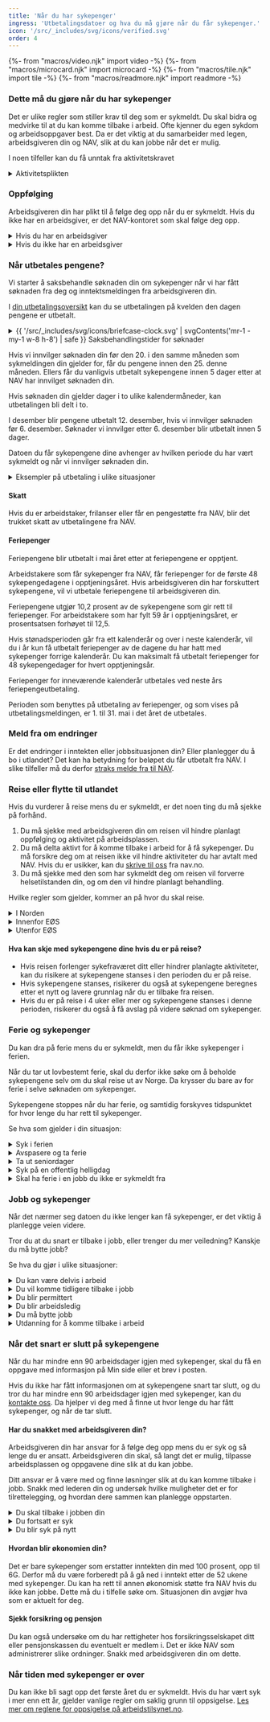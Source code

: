 ```yaml
---
title: 'Når du har sykepenger'
ingress: 'Utbetalingsdatoer og hva du må gjøre når du får sykepenger.'
icon: '/src/_includes/svg/icons/verified.svg'
order: 4
---
```

{%- from "macros/video.njk" import video -%}
{%- from "macros/microcard.njk" import microcard -%}
{%- from "macros/tile.njk" import tile -%}
{%- from "macros/readmore.njk" import readmore -%}

### Dette må du gjøre når du har sykepenger

Det er ulike regler som stiller krav til deg som er sykmeldt. Du skal bidra og medvirke til at du kan komme tilbake i arbeid. Ofte kjenner du egen sykdom og arbeidsoppgaver best. Da er det viktig at du samarbeider med legen, arbeidsgiveren din og NAV, slik at du kan jobbe når det er mulig. 

I noen tilfeller kan du få unntak fra aktivitetskravet

<details class="readmore">
  <summary>Aktivitetsplikten</summary>
  {% prose "py-2 pl-5 ml-5 translate-x-px border-l-2 border-slate-400" %}
 Som sykmeldt har du plikt til å være i arbeid eller annen arbeidsrettet aktivitet hvis det er mulig. Dette kalles for aktivitetskravet.

I noen tilfeller kan du få unntak fra aktivitetskravet:

1. Hvis det er alvorlige medisinske grunner til at du ikke kan være i aktivitet. Den som sykmelder deg må i tilfelle dokumentere dette ved å gi utfyllende medisinske opplysninger i sykmeldingen.
2. Hvis det ikke er mulig å gjennomføre aktiviteter på arbeidsplassen. Arbeidsgiveren din må i så fall begrunne dette i oppfølgingsplanen som sendes til legen og NAV.

{{ video({ 
  title: 'Hva innebærer aktivitetsplikten?', 
  duration: '2,5 min', 
  image: '/assets/images/video-aktivitetsplikt.webp' 
}) }}

Du må ta imot tilbud om utredning, behandling og tilrettelegging. Dette kalles for medvirkningsplikten.

Aktivitetskravet og medvirkningsplikten gjelder i hele sykefraværet:

* Innen 4 uker skal du og arbeidsgiveren din lage en oppfølgingsplan som beskriver hvordan du kan komme raskest mulig tilbake til jobb.
* Hvis du ikke er i arbeid eller annen arbeidsrettet aktivitet innen 8 uker må NAV vurdere om du oppfyller aktivitetskravet.
* Hvis sykmeldingen er kortere enn 12 uker, vurderer vi arbeidsuførheten din opp mot det yrket du har. Hvis sykefraværet blir langvarig, vurderer vi også om det er mulig for deg å jobbe i andre yrker.

Du må ta imot tilbud om utredning, behandling og tilrettelegging. Dette kalles for [medvirkningsplikten](#).

Aktivitetskravet og medvirkningsplikten gjelder i hele sykefraværet:

* Innen 4 uker skal du og arbeidsgiveren din lage en [oppfølgingsplan](#) som beskriver hvordan du kan komme raskest mulig tilbake til jobb.
* Hvis du ikke er i arbeid eller annen arbeidsrettet aktivitet innen 8 uker må NAV vurdere om du oppfyller aktivitetskravet.
* Hvis sykmeldingen er kortere enn 12 uker, vurderer vi arbeidsuførheten din opp mot det yrket du har. Hvis sykefraværet blir langvarig, vurderer vi også om det er mulig for deg å jobbe i andre yrker.

{{ video({ 
  title: 'Hvordan bruker vi oppfølgingsplanen?', 
  duration: '1,5 min', 
  image: '/assets/images/video-oppfolgingsplan.webp' 
}) }}

For at du fortsatt skal få sykepenger, er hovedregelen at du må være i aktivitet som har med arbeid å gjøre. Det vil si at du er delvis i jobb samtidig som du er sykmeldt.

Du kan enten gjøre noen av de vanlige arbeidsoppgavene dine, eller du kan gjøre annet arbeid på arbeidsplassen. Du og arbeidsgiveren din kan få hjelp fra en [nøytral ekspert](#) med kompetanse på sykefravær og arbeidsmiljø.

Det er viktig at du har god dialog med den som har sykmeldt deg om hva som skal til for at du kan jobbe litt. Legen skal alltid vurdere om det er alvorlige medisinske grunner til at du må være borte fra arbeidet, både ved første sykmelding og senere. Hvis du kan utføre noen av de vanlige arbeidsoppgavene dine, skal du ha [gradert sykmelding](#).

Hvis du jobber noen timer, registrerer du dem i søknaden om sykepenger. Sykepengene dine vil bli gradert ut ifra hvor mye du jobber.

Det samme gjelder hvis du starter i ny jobb mens du er sykmeldt.
  {% endprose %}
</details>

### Oppfølging
Arbeidsgiveren din har plikt til å følge deg opp når du er sykmeldt. Hvis du ikke har en arbeidsgiver, er det NAV-kontoret som skal følge deg opp.

<div class="accordion">
  <details>
    <summary>Hvis du har en arbeidsgiver</summary>
    {% prose "py-2 pl-5 -ml-5 -translate-x-px border-l-2 border-slate-400" %}
Aktivitetsplikten din henger nært sammen med arbeidsgiverens plikt og muligheter for tilrettelegging. Hvis det ikke er mulig for arbeidsgiveren din å tilpasse arbeidsplassen eller oppgavene slik at du kan jobbe, må arbeidsgiveren dokumentere dette i [oppfølgingsplanen](#) som sendes til NAV.

##### Sykefraværsoppfølging fra arbeidsgiveren
Arbeidsgiveren har hovedansvaret for å gjøre tilpasninger og følge deg opp på arbeidsplassen. Derfor er det viktig at dere har tett kontakt mens du er sykmeldt.

Arbeidsgiveren din har plikt til å legge arbeidet til rette for deg så langt det er mulig. Du har plikt til å samarbeide om å finne løsninger som gjør at sykefraværet ikke blir unødvendig langt. Du må være innstilt på å gjøre annet passende arbeid hvis det ikke er mulig for deg å gjøre de vanlige arbeidsoppgavene. 

Dette er de viktigste aktivitetene:  

* Innen **4 uker**: Arbeidsgiveren din skal ta initiativ til å utarbeide en [oppfølgingsplan](#) sammen med deg. Du skal godkjenne planen, og den som har sykmeldt deg skal ha kopi av planen når den er utarbeidet.
* Innen **7 uker**: Arbeidsgiveren din skal innkalle deg til [dialogmøte 1](#). Ved behov kan andre også delta, som for eksempel den som har sykmeldt deg, bedriftshelsetjenesten, NAV og tillitsvalgt eller verneombud. Du må være enig hvis den som har sykmeldt deg skal innkalles.
* **8 uker**: NAV og den som sykmelder deg skal vurdere om du kan være delvis i arbeid, eventuelt med tilpasninger på arbeidsplassen.
* Innen **6 måneder**: NAV skal innkalle deg til [dialogmøte 2](#) sammen med arbeidsgiveren din og eventuelt med den som har sykmeldt deg.

NAV kan hjelpe deg og arbeidsgiveren din med å finne mulighetene for tilrettelagt arbeid. Hvis du ønsker bistand fra NAV kan du be om et dialogmøte med oss.

Les mer om [reglene for oppfølging av sykmeldte](#). 

Hvis arbeidsforholdet avsluttes mens du er sykmeldt, er det viktig at du gir beskjed til NAV. Da vil NAV-kontoret gi deg den veiledningen og oppfølgingen du trenger.


{{ video({ 
  title: 'Hva skjer i dialogmøtet som NAV innkaller til?', 
  duration: '1,5 min', 
  image: '/assets/images/video-dialogmote.webp' 
}) }}
    {% endprose %}
  </details>

  <details>
    <summary>Hvis du ikke har en arbeidsgiver</summary>
    {% prose "py-2 pl-5 -ml-5 -translate-x-px border-l-2 border-slate-400" %}
Hvis du ikke har en arbeidsgiver, er det NAV-kontoret du holder kontakt med. Du får derfor en aktivitetsplan med NAV hvis sykefraværet blir langvarig. I [den digitale aktivitetsplanen](#) som du kan opprette på nav.no, kan du kommunisere direkte med NAV-veilederen din.
    {% endprose %}
  </details>
</div>

### Når utbetales pengene?
Vi starter å saksbehandle søknaden din om sykepenger når vi har fått søknaden fra deg og inntektsmeldingen fra arbeidsgiveren din.

I [din utbetalingsoversikt](#) kan du se utbetalingen på kvelden den dagen pengene er utbetalt.

<details class="expander">
  <summary>
    {{ '/src/_includes/svg/icons/briefcase-clock.svg' | svgContents('mr-1 -my-1 w-8 h-8') | safe }}
    <span>Saksbehandlingstider for søknader</span>
  </summary>
  {% prose %}

#### Saksbehandlingstider for søknader
Saksbehandlingstiden er tiden fra vi får søknaden din og til vi har gjort et vedtak. Husk at vi trenger all nødvendig dokumentasjon for å behandle søknaden din. 

Det gjelder også inntektsmeldingen fra arbeidsgiveren din.

| Saken gjelder	| Forventet saksbehandlingstid |
| ------------- | ---------------------------- |
| Førstegangssøknad |	4 uker |
| Forlengelse |	3 uker |
| Utenlandsk sykmelding - førstegangssøknad |	10 uker |
| Utenlandsk sykmelding - forlengelse |	10 uker |
| Arbeidsgiver godtar ikke sykmeldingen (bestridelse) |	6 måneder |

#### Saksbehandlingstid for klage og anke
Har du fått et vedtak fra oss som du mener er feil? Da kan du klage til NAV-enheten som skrev vedtaket. De vil vurdere saken din på nytt. Hvis de ikke er enig i klagen din, sender de den videre til NAV Klageinstans.

| Saken gjelder | Forventet saksbehandlingstid |
| ------------- | ---------------------------- |
| Klage til NAV-enhet | 12 uker |
| Klage til NAV Klageinstans |	12 uker |
| Anke til NAV Klageinstans |	12 uker |
  {% endprose %}
</details>

Hvis vi innvilger søknaden din før den 20. i den samme måneden som sykmeldingen din gjelder for, får du pengene innen den 25. denne måneden. Ellers får du vanligvis utbetalt sykepengene innen 5 dager etter at NAV har innvilget søknaden din. 

Hvis søknaden din gjelder dager i to ulike kalendermåneder, kan utbetalingen bli delt i to. 

I desember blir pengene utbetalt 12. desember, hvis vi innvilger søknaden før 6. desember. Søknader vi innvilger etter 6. desember blir utbetalt innen 5 dager. 

Datoen du får sykepengene dine avhenger av hvilken periode du har vært sykmeldt og når vi innvilger søknaden din. 

<details class="readmore">
  <summary>Eksempler på utbetaling i ulike situasjoner</summary>
  {% prose "py-2 pl-5 ml-5 translate-x-px border-l-2 border-slate-400" %}

##### Eksempel 1 
Du er sykmeldt fra 1. april til 14. april. Vi innvilger søknaden din 15. april. Da får du sykepenger for hele perioden 25. april. 

Hvis vi innvilger søknaden din etter den 20. i måneden, får du som regel pengene innen 5 dager. 

##### Eksempel 2 
Du er sykmeldt fra 15. april til 25. april. Vi innvilger søknaden din 28. april. Da får du som regel sykepenger for hele perioden innen 5 dager etter 28. april, altså innen 2. mai. 

Hvis vi innvilger søknaden din etter den måneden søknaden gjelder for, får du som regel pengene innen fem dager. 

##### Eksempel 3 
Du er sykmeldt fra 28. februar til 15. mars. Vi innvilger søknaden din 18. mai. Da får du som regel sykepenger for hele perioden innen 5 dager etter 18. mai, altså innen 23. mai. 

##### Eksempel 4 
Du er sykmeldt fra 25. mars til 5. april. Vi innvilger søknaden din 7. april. Da får du som regel sykepenger for 25.-31. mars innen 5 dager etter 7. april, altså innen 12. april. Du får sykepenger for 1.-5. april den 25. april.     {% endprose %}
</details>

#### Skatt

Hvis du er arbeidstaker, frilanser eller får en pengestøtte fra NAV, blir det trukket skatt av utbetalingene fra NAV.

#### Feriepenger

Feriepengene blir utbetalt i mai året etter at feriepengene er opptjent. 

Arbeidstakere som får sykepenger fra NAV, får feriepenger for de første 48 sykepengedagene i opptjeningsåret. Hvis arbeidsgiveren din har forskuttert sykepengene, vil vi utbetale feriepengene til arbeidsgiveren din. 

Feriepengene utgjør 10,2 prosent av de sykepengene som gir rett til feriepenger. For arbeidstakere som har fylt 59 år i opptjeningsåret, er prosentsatsen forhøyet til 12,5. 

Hvis stønadsperioden går fra ett kalenderår og over i neste kalenderår, vil du i år kun få utbetalt feriepenger av de dagene du har hatt med sykepenger forrige kalenderår. Du kan maksimalt få utbetalt feriepenger for 48 sykepengedager for hvert opptjeningsår. 

Feriepenger for inneværende kalenderår utbetales ved neste års feriepengeutbetaling. 

Perioden som benyttes på utbetaling av feriepenger, og som vises på utbetalingsmeldingen, er 1. til 31. mai i det året de utbetales.

### Meld fra om endringer

Er det endringer i inntekten eller jobbsituasjonen din? Eller planlegger du å bo i utlandet? Det kan ha betydning for beløpet du får utbetalt fra NAV. I slike tilfeller må du derfor [straks melde fra til NAV](#).

### Reise eller flytte til utlandet

Hvis du vurderer å reise mens du er sykmeldt, er det noen ting du må sjekke på forhånd.

1. Du må sjekke med arbeidsgiveren din om reisen vil hindre planlagt oppfølging og aktivitet på arbeidsplassen. 
2. Du må delta aktivt for å komme tilbake i arbeid for å få sykepenger. Du må forsikre deg om at reisen ikke vil hindre aktiviteter du har avtalt med NAV. Hvis du er usikker, kan du [skrive til oss](#) fra nav.no.
3. Du må sjekke med den som har sykmeldt deg om reisen vil forverre helsetilstanden din, og om den vil hindre planlagt behandling.

Hvilke regler som gjelder, kommer an på hvor du skal reise.

<div class="accordion">
  <details>
    <summary>I Norden</summary>
    {% prose "py-2 pl-5 -ml-5 -translate-x-px border-l-2 border-slate-400" %}
Hvis du skal reise innenfor Norden, trenger du ikke søke om å beholde sykepenger, men du må sjekke at reisen er forenelig med pliktene du har som sykmeldt.
    {% endprose %}
  </details>

  <details>
    <summary>Innenfor EØS</summary>
    {% prose "py-2 pl-5 -ml-5 -translate-x-px border-l-2 border-slate-400" %}
Hvis du er EØS-borger og skal reise til et land innenfor EØS, trenger du ikke søke NAV på forhånd, men du må sjekke at reisen er forenelig med pliktene du har som sykmeldt.

Hvis du ikke er statsborger i et EU/EØS-land, må du søke om å beholde sykepenger hvis du reiser utenfor Norden.

Hvis du er statsborger i et land utenfor EU/EØS, må du benytte søknaden på papir.
    {% endprose %}
  </details>

  <details>
    <summary>Utenfor EØS</summary>
    {% prose "py-2 pl-5 -ml-5 -translate-x-px border-l-2 border-slate-400" %}
Hvis du reiser utenfor EØS, har du i utgangspunktet ikke rett til sykepenger. Du kan likevel søke NAV om å få beholde sykepengene i 4 uker i løpet av en 12 måneders periode. Hvis du vil være sikker på svaret, bør du søke før du reiser. Gå til søknad om å beholde sykepenger utenfor EØS.
    {% endprose %}
  </details>
</div>

#### Hva kan skje med sykepengene dine hvis du er på reise?

* Hvis reisen forlenger sykefraværet ditt eller hindrer planlagte aktiviteter, kan du risikere at sykepengene stanses i den perioden du er på reise.
* Hvis sykepengene stanses, risikerer du også at sykepengene beregnes etter et nytt og lavere grunnlag når du er tilbake fra reisen.
* Hvis du er på reise i 4 uker eller mer og sykepengene stanses i denne perioden, risikerer du også å få avslag på videre søknad om sykepenger.

### Ferie og sykepenger
Du kan dra på ferie mens du er sykmeldt, men du får ikke sykepenger i ferien. 

Når du tar ut lovbestemt ferie, skal du derfor ikke søke om å beholde sykepengene selv om du skal reise ut av Norge. Da krysser du bare av for ferie i selve søknaden om sykepenger.

Sykepengene stoppes når du har ferie, og samtidig forskyves tidspunktet for hvor lenge du har rett til sykepenger.

Se hva som gjelder i din situasjon:

<div class="accordion">
  <details>
    <summary>Syk i ferien</summary>
    {% prose "py-2 pl-5 -ml-5 -translate-x-px border-l-2 border-slate-400" %}
Hvis du har begynt ferien og blir syk, kan du ha rett til å få utsatt ferien. Dette må du avtale med arbeidsgiveren din. Hvis ferien blir utsatt, krysser du nei på spørsmålet om du har hatt ferie. Blir ikke ferien utsatt og du har ferie som avtalt, krysser du ja på spørsmålet om du har hatt ferie.

Er du delvis sykmeldt? Du krysser ja på spørsmålet om ferie hvis du har avtalt ferie i perioden. Som delvis sykmeldt kan du ikke utsette avtalt ferie.

Det er ikke mulig å ta ut ferie de dagene du skulle arbeidet og få utbetalt sykepenger for de andre.

#### Er du lærer?
Som lærer har du normalt ferie i hele juli. Fridager før og etter juli er avspasering. Fridager i forbindelse med påske, vinterferie og høstferie er avspasering. Hvis du blir syk i juli og ikke kan ta ferie som planlagt fordi du er syk, kan du utsette ferien. Det gjelder uansett om du er syk før ferien eller blir syk i ferien. Hvis du skal utsette ferien, må du avtale det med arbeidsgiveren din. Du har rett til sykepenger de dagene du avspaserer, og du skal ikke krysse av for at du har ferie på avspaseringsdagene.

#### Er du selvstendig næringsdrivende eller frilanser?
Selvstendig næringsdrivende og frilansere har ikke rett til lovbestemt ferie slik som arbeidstakere. Hvis du planlegger å [reise til et land utenfor EØS, kan du lese mer om det her](#).
    {% endprose %}
  </details>

  <details>
    <summary>Avspasere og ta ferie</summary>
    {% prose "py-2 pl-5 -ml-5 -translate-x-px border-l-2 border-slate-400" %}
Avspasering er ikke ferie. Avspasering er opptjent fritid. Hvis fridagene du har er avspasering, krysser du nei på spørsmålet om du har hatt ferie. Noen har både avspasering og feriedager i forbindelse med en ferieperiode. For dagene du avspaserer, krysser du nei på spørsmålet om ferie. For dagene du har ferie, krysser du ja på spørsmålet. Er du usikker på om fridagene er ferie eller ikke, bør du snakke med arbeidsgiveren din.
    {% endprose %}
  </details>

  <details>
    <summary>Ta ut seniordager</summary>
    {% prose "py-2 pl-5 -ml-5 -translate-x-px border-l-2 border-slate-400" %}
Seniordager er tjenestefri og ikke ferie. Er du syk på seniordager, krysser du nei på spørsmålet om ferie. Du vil få sykepenger for de dagene.
    {% endprose %}
  </details>

  <details>
    <summary>Syk på en offentlig helligdag</summary>
    {% prose "py-2 pl-5 -ml-5 -translate-x-px border-l-2 border-slate-400" %}
En offentlig helligdag hvor man normalt har fri, er ikke en feriedag. Du skal derfor krysse nei på spørsmålet om ferie. Hvis du likevel har avtalt ferie i en periode der det er én eller flere helligdager, skal du krysse ja på spørsmålet om ferie.
    {% endprose %}
  </details>


  <details>
    <summary>Skal ha ferie i en jobb du ikke er sykmeldt fra</summary>
    {% prose "py-2 pl-5 -ml-5 -translate-x-px border-l-2 border-slate-400" %}
Har du flere jobber, men er ikke sykmeldt fra alle? Hvis du bare skal ha ferie fra den arbeidsplassen du ikke er sykmeldt fra, skal du krysse nei på spørsmålet om du har hatt ferie.
    {% endprose %}
  </details>
</div>

### Jobb og sykepenger

Når det nærmer seg datoen du ikke lenger kan få sykepenger, er det viktig å planlegge veien videre.

Tror du at du snart er tilbake i jobb, eller trenger du mer veiledning? Kanskje du må bytte jobb? 

Se hva du gjør i ulike situasjoner:

<div class="accordion">
  <details>
    <summary>Du kan være delvis i arbeid</summary>
    {% prose "py-2 pl-5 -ml-5 -translate-x-px border-l-2 border-slate-400" %}
Hvis du kan være delvis i arbeid, skal du bli delvis sykmeldt. Hensikten er å holde kontakten med arbeidsplassen og bruke de mulighetene du har til å jobbe – hvis det er medisinsk forsvarlig.

Den som sykmelder deg skal alltid vurdere om du kan jobbe. Ofte kan det være behov for å tilrettelegge arbeidet.
    {% endprose %}
  </details>

  <details>
    <summary>Du vil komme tidligere tilbake i jobb</summary>
    {% prose "py-2 pl-5 -ml-5 -translate-x-px border-l-2 border-slate-400" %}
Du kan begynne å jobbe før sykmeldingsperioden er utløpt, og du trenger ikke gi beskjed til NAV på forhånd. Det er heller ikke nødvendig å be legen om friskmelding. Du avtaler oppstart med arbeidsgiveren din.

#### Du er forsikret
Hvis du er 100 prosent sykmeldt, er du dekket av yrkesskadeforsikringen hvis du begynner å jobbe igjen før sykmeldingsperioden er over. Forutsetningen er at arbeidsgiveren din kan bekrefte at dere har avtalt at du skal begynne å jobbe igjen. Det er ikke noen spesielle krav til hvordan bekreftelsen gis. Hvis det oppstår en sak, holder det at arbeidsgiveren din bekrefter overfor oss at dere har avtalt at du har begynt å jobbe igjen. Bekreftelsen kan gis både skriftlig og muntlig.
    {% endprose %}
  </details>

  <details>
    <summary>Du blir permittert</summary>
    {% prose "py-2 pl-5 -ml-5 -translate-x-px border-l-2 border-slate-400" %}

#### Hvis du er 100 prosent sykmeldt
Du kan bli permittert selv om du er 100 prosent sykmeldt. Da får du fortsatt sykepenger fra NAV, maksimalt 6 ganger grunnbeløpet i folketrygden.

Hvis du fremdeles er permittert når du blir friskmeldt, får du som hovedregel lønn fra arbeidsgiveren din de 15 første dagene. Deretter kan du ha rett til dagpenger.

{{ tile({ title: 'Dagpenger', mark: 'bg-green-200', kicker: ['Pengestøtte'] }) }}

Du må ha sykmelding fra lege for å få sykepenger når du er permittert. Du kan ikke bruke egenmelding.

Er du bare delvis permittert? Siden du er 100 prosent sykmeldt før du ble permittert, trenger du kun én sykmelding som arbeidstaker.

Dette må du gjøre:

1. Vi trenger en kopi av permitteringsvarselet du har fått av arbeidsgiveren din, slik at vi kan beregne sykepengene dine riktig. Du kan levere permitteringsvarselet ved å [laste det opp digitalt](#) eller [sende det i posten](#).
2. Du sender sykmeldingen til oss fra [Ditt sykefravær](#) på nav.no.
3. Den siste dagen i sykmeldingsperioden får du en SMS om at du kan fylle ut søknaden om sykepenger.
4. Arbeidsgiveren din må sende en inntektsmelding som brukes til å beregne sykepengene dine.
5. Når du blir friskmeldt, registrerer du deg som arbeidssøker og søker om dagpenger. Du får tidligst dagpenger fra når du har registrert deg og levert søknad. Hvis du får problemer med registreringen, kan du bruke [Skriv til oss](#).

#### Hvis du er delvis sykmeldt
Du kan bli permittert fra den delen av jobben som du ikke er sykmeldt fra. Etter at arbeidsgiveren din har betalt deg lønn i 15 dager, kan du ha rett til dagpenger for den delen du ikke er sykmeldt, men bare hvis du er 50 prosent sykmeldt eller mindre.

Er du sykmeldt mer enn 50 prosent, kan du ikke få dagpenger i kombinasjon med sykepenger. Da får du sykepenger for de prosentene du er sykmeldt.
 
Er du bare delvis permittert? Be legen om å få to sykmeldinger. De to sykmeldingene fører til hver sin søknad om sykepenger – én som arbeidstaker og én som permittert. Vi trenger de to ulike søknadene for å beregne sykepengene dine riktig.

Dette må du gjøre:
1. Vi trenger en kopi av permitteringsvarselet du har fått av arbeidsgiveren din, slik at vi kan beregne sykepengene dine riktig. Du kan levere permitteringsvarselet ved å [laste det opp digitalt](#) eller [sende det i posten](#).
2. Du sender sykmeldingen til oss fra [Ditt sykefravær](#) på nav.no.
3. Den siste dagen i sykmeldingsperioden får du en SMS om at du kan fylle ut søknaden om sykepenger.
4. Arbeidsgiveren din må sende en inntektsmelding som brukes til å beregne sykepengene dine.
5. Når permitteringen starter, kan du registrere deg som arbeidssøker og søke om dagpenger. Du får tidligst dagpenger fra når du har registrert deg og levert søknad. Hvis du får problemer med registreringen, kan du bruke [Skriv til oss](#).

{{ tile({ title: 'Dagpenger', mark: 'bg-green-200', kicker: ['Pengestøtte'] }) }}

    {% endprose %}
  </details>

  <details>
    <summary>Du blir arbeidsledig</summary>
    {% prose "py-2 pl-5 -ml-5 -translate-x-px border-l-2 border-slate-400" %}

#### Hvis du er 100 prosent sykmeldt

Du kan fortsatt ha rett til sykepenger hvis du blir arbeidsledig under sykmeldingsperioden. Da får du fortsatt sykepenger fra NAV, maksimalt 6 ganger grunnbeløpet i folketrygden.

Det er NAV som skal ta over oppfølgingsansvaret når du ikke lenger har en arbeidsgiver.

Hvis du fremdeles er arbeidsledig når du blir friskmeldt, kan du ha rett til dagpenger.

{{ tile({ title: 'Dagpenger', mark: 'bg-green-200', kicker: ['Pengestøtte'] }) }}

Er du bare delvis arbeidsledig? Be legen om å få to sykmeldinger hvis du er sykmeldt både fra jobben din og fra å være arbeidssøker. De to sykmeldingene fører til hver sin søknad om sykepenger – én som arbeidstaker og én som arbeidsledig. Vi trenger de to ulike søknadene for å beregne sykepengene dine riktig. Arbeidsgiveren din må sende oss inntektsmelding.

Dette må du gjøre:

1. Du sender sykmeldingen til oss fra [Ditt sykefravær](#) på nav.no.
2. Den siste dagen i sykmeldingsperioden får du en SMS om at du kan fylle ut søknaden om sykepenger.
3. Send beskjed til oss om at du har blitt arbeidsledig. [Send beskjed til NAV](#).
4. Når du blir friskmeldt, registrerer du deg som arbeidssøker og søker om dagpenger. Du får tidligst dagpenger fra når du har registrert deg og levert søknad. Hvis du får problemer med registreringen, kan du bruke [Skriv til oss](#).

#### Hvis du er delvis sykmeldt

For å få en kombinasjon av sykepenger og dagpenger, kan du ikke være mer enn 50 prosent sykmeldt. Det er NAV som skal ta over oppfølgingsansvaret når du ikke lenger har en arbeidsgiver.

Er du bare delvis arbeidsledig? Be legen om å få to sykmeldinger hvis du er sykmeldt både fra jobben din og fra å være arbeidssøker. De to sykmeldingene fører til hver sin søknad om sykepenger – én som arbeidstaker og én som arbeidsledig. Vi trenger de to ulike søknadene for å beregne sykepengene dine riktig. Arbeidsgiveren din må sende oss inntektsmelding.

Dette må du gjøre:

1. Du sender sykmeldingen til oss fra [Ditt sykefravær](#) på nav.no.
2. Den siste dagen i sykmeldingsperioden får du en SMS om at du kan fylle ut søknaden om sykepenger.
3. Send beskjed til oss om at du har blitt arbeidsledig. [Send beskjed til NAV](#).

Du må registrere deg som arbeidssøker og søke om dagpenger. Du får tidligst dagpenger fra når du har registrert deg og levert søknad. Hvis du får problemer med registreringen, kan du bruke [Skriv til oss](#).

{{ tile({ title: 'Dagpenger', mark: 'bg-green-200', kicker: ['Pengestøtte'] }) }}
    {% endprose %}
  </details>

  <details>
    <summary>Du må bytte jobb</summary>
    {% prose "py-2 pl-5 -ml-5 -translate-x-px border-l-2 border-slate-400" %}
Ofte er det mulig å fungere bedre i en annen jobb enn den man ble sykmeldt fra. Ny jobb kan være aktuelt hvis

* det er vanskelig for deg å utføre arbeidsoppgavene du hadde før du ble syk
* det er andre forhold hos arbeidsgiveren din som gjør det vanskelig for deg å fungere i jobben.

Snakk gjerne med [en av våre veiledere](#) om hva som kan gjøre det lettere for deg å komme i ny jobb.

{{ tile({ title: 'Trenger hjelp til å komme i jobb', mark: 'bg-orange-200', kicker: ['Arbeid'] }) }}

På [arbeidsplassen.no](#) finner du ledige stillinger i hele landet. Her legger du også inn eller oppdaterer CV-en din.

{{ tile({ title: 'Søker jobb', mark: 'bg-orange-200', kicker: ['Arbeid'] }) }}

Hvis alle muligheter for å komme tilbake til arbeidsplassen din er forsøkt, kan du få sykepenger i inntil 12 uker mens du søker ny jobb. Dette må skje innenfor de 52 ukene som er maksimal periode med sykepenger.

{{ tile({ title: 'Friskmelding til arbeidsformidling', mark: 'bg-orange-200', kicker: ['Hjelp til å komme i jobb'] }) }}

Hvis du leter du etter ny jobb i en kort periode, kan det være riktig å søke dagpenger. Du kan tidligst motta dagpenger fra det tidspunktet du søker om dagpenger og er registrert som arbeidssøker. 

{{ tile({ title: 'Dagpenger', mark: 'bg-green-200', kicker: ['Pengestøtte'] }) }}

    {% endprose %}
  </details>

  <details>
    <summary>Utdanning for å komme tilbake i arbeid</summary>
    {% prose "py-2 pl-5 -ml-5 -translate-x-px border-l-2 border-slate-400" %}
I noen tilfeller kan NAV godkjenne utdanningen din som et arbeidsrettet tiltak mens du får sykepenger eller arbeidsavklaringspenger.

{{ tile({ title: 'Arbeidsavklarings­penger (AAP)', mark: 'bg-green-200', kicker: ['Pengestøtte'] }) }}

Det lokale NAV-kontoret vil vurdere situasjonen og hvilke opplysninger som trengs til søknaden din. Se hvordan [du kan kontakte oss](#).
    {% endprose %}
  </details>
</div>


### Når det snart er slutt på sykepengene

Når du har mindre enn 90 arbeidsdager igjen med sykepenger, skal du få en oppgave med informasjon på Min side eller et brev i posten.

Hvis du ikke har fått informasjonen om at sykepengene snart tar slutt, og du tror du har mindre enn 90 arbeidsdager igjen med sykepenger, kan du [kontakte oss](#). Da hjelper vi deg med å finne ut hvor lenge du har fått sykepenger, og når de tar slutt.

#### Har du snakket med arbeidsgiveren din?

Arbeidsgiveren din har ansvar for å følge deg opp mens du er syk og så lenge du er ansatt. Arbeidsgiveren din skal, så langt det er mulig, tilpasse arbeidsplassen og oppgavene dine slik at du kan jobbe.

Ditt ansvar er å være med og finne løsninger slik at du kan komme tilbake i jobb. Snakk med lederen din og undersøk hvilke muligheter det er for tilrettelegging, og hvordan dere sammen kan planlegge oppstarten.

<div class="accordion">
  <details>
    <summary>Du skal tilbake i jobben din</summary>
    {% prose "py-2 pl-5 -ml-5 -translate-x-px border-l-2 border-slate-400" %}
Arbeidsgiveren din har ansvar for å følge deg opp mens du er syk og så lenge du er ansatt. Arbeidsgiveren din skal, så langt det er mulig, tilpasse arbeidsplassen og oppgavene dine slik at du kan jobbe.

Ditt ansvar er å være med og finne løsninger slik at du kan komme tilbake i jobb. Snakk med lederen din og undersøk hvilke muligheter det er for tilrettelegging, og hvordan dere sammen kan planlegge oppstarten.
    {% endprose %}
  </details>

  <details>
    <summary>Du fortsatt er syk</summary>
    {% prose "py-2 pl-5 -ml-5 -translate-x-px border-l-2 border-slate-400" %}
Hvis du ser at du ikke er frisk nok til å gå tilbake til jobb slik som før, kan det være riktig å søke om arbeidsavklaringspenger (AAP). Du må selv søke om AAP.

Du kan få AAP fra den dagen det er slutt på sykepengene, men ikke før du har søkt. Derfor er det viktig at du søker i god tid før retten din til sykepenger er brukt opp. 
    {% endprose %}
  </details>

  <details>
    <summary>Du blir syk på nytt</summary>
    {% prose "py-2 pl-5 -ml-5 -translate-x-px border-l-2 border-slate-400" %}
Det må gå 26 uker uten sykepenger eller AAP før du kan få sykepenger igjen. Ta gjerne kontakt med NAV eller snakk med veilederen din om dette.

{{ tile({ title: 'Arbeidsavklarings­penger (AAP)', mark: 'bg-green-200', kicker: ['Pengestøtte'] }) }}
    {% endprose %}
  </details>
</div>

#### Hvordan blir økonomien din? 

Det er bare sykepenger som erstatter inntekten din med 100 prosent, opp til 6G. Derfor må du være forberedt på å gå ned i inntekt etter de 52 ukene med sykepenger. Du kan ha rett til annen økonomisk støtte fra NAV hvis du ikke kan jobbe. Dette må du i tilfelle søke om. Situasjonen din avgjør hva som er aktuelt for deg.

#### Sjekk forsikring og pensjon

Du kan også undersøke om du har rettigheter hos forsikringsselskapet ditt eller pensjonskassen du eventuelt er medlem i. Det er ikke NAV som administrerer slike ordninger. Snakk med arbeidsgiveren din om dette.

### Når tiden med sykepenger er over

Du kan ikke bli sagt opp det første året du er sykmeldt. Hvis du har vært syk i mer enn ett år, gjelder vanlige regler om saklig grunn til oppsigelse. [Les mer om reglene for oppsigelse på arbeidstilsynet.no](#).
